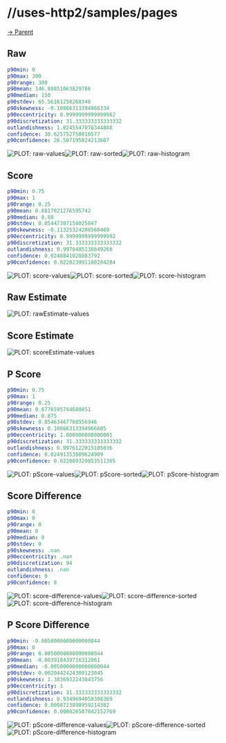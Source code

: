 
# //uses-http2/samples/pages

[→ Parent](../..)


## Raw


```yaml
p90min: 0
p90max: 300
p90range: 300
p90mean: 146.80851063829786
p90median: 150
p90stdev: 65.56161250268346
p90skewness: -0.10866313394966334
p90eccentricity: 0.9999999999999982
p90discretization: 31.333333333333332
outlandishness: 1.0245547078344888
confidence: 30.625752758010577
p90confidence: 26.507195824213607

```

![PLOT: raw-values](./raw/values.svg)![PLOT: raw-sorted](./raw/sorted.svg)![PLOT: raw-histogram](./raw/histogram.svg)
## Score


```yaml
p90min: 0.75
p90max: 1
p90range: 0.25
p90mean: 0.8817021276595742
p90median: 0.88
p90stdev: 0.05447307158025847
p90skewness: -0.11325324208568469
p90eccentricity: 0.9999999999999992
p90discretization: 31.333333333333332
outlandishness: 0.9970485130849268
confidence: 0.0248841028883792
p90confidence: 0.022023991180284284

```

![PLOT: score-values](./score/values.svg)![PLOT: score-sorted](./score/sorted.svg)![PLOT: score-histogram](./score/histogram.svg)
## Raw Estimate

![PLOT: rawEstimate-values](./rawEstimate/values.svg)
## Score Estimate

![PLOT: scoreEstimate-values](./scoreEstimate/values.svg)
## P Score


```yaml
p90min: 0.75
p90max: 1
p90range: 0.25
p90mean: 0.8776595744680851
p90median: 0.875
p90stdev: 0.05463467708556946
p90skewness: 0.10866313394966605
p90eccentricity: 1.000000000000001
p90discretization: 31.333333333333332
outlandishness: 0.9976122015105036
confidence: 0.02491353889624909
p90confidence: 0.022089329853511305

```

![PLOT: pScore-values](./pScore/values.svg)![PLOT: pScore-sorted](./pScore/sorted.svg)![PLOT: pScore-histogram](./pScore/histogram.svg)
## Score Difference


```yaml
p90min: 0
p90max: 0
p90range: 0
p90mean: 0
p90median: 0
p90stdev: 0
p90skewness: .nan
p90eccentricity: .nan
p90discretization: 94
outlandishness: .nan
confidence: 0
p90confidence: 0

```

![PLOT: score-difference-values](./score-difference/values.svg)![PLOT: score-difference-sorted](./score-difference/sorted.svg)![PLOT: score-difference-histogram](./score-difference/histogram.svg)
## P Score Difference


```yaml
p90min: -0.0050000000000000044
p90max: 0
p90range: 0.0050000000000000044
p90mean: -0.003918439716312061
p90median: -0.0050000000000000044
p90stdev: 0.0020442424309123045
p90skewness: 1.3836932243843756
p90eccentricity: 1
p90discretization: 31.333333333333332
outlandishness: 0.9349694050308369
confidence: 0.0008723898959214382
p90confidence: 0.000826507042152769

```

![PLOT: pScore-difference-values](./pScore-difference/values.svg)![PLOT: pScore-difference-sorted](./pScore-difference/sorted.svg)![PLOT: pScore-difference-histogram](./pScore-difference/histogram.svg)